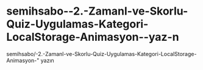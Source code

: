 # semihsabo--2.-Zamanl-ve-Skorlu-Quiz-Uygulamas-Kategori-LocalStorage-Animasyon--yaz-n
semihsabo/-2.-Zamanl-ve-Skorlu-Quiz-Uygulamas-Kategori-LocalStorage-Animasyon-" yazın
